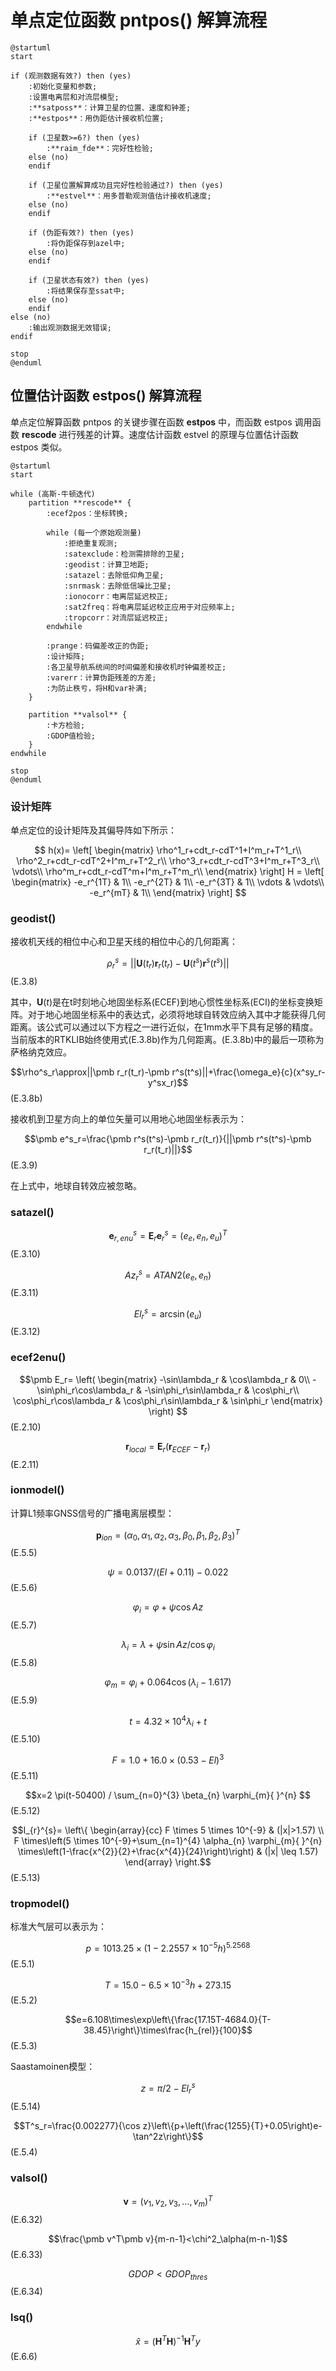 ﻿# 单点定位函数 pntpos() 解算流程

```plantuml
@startuml
start

if (观测数据有效?) then (yes)
    :初始化变量和参数;
    :设置电离层和对流层模型;
    :**satposs**：计算卫星的位置、速度和钟差;
    :**estpos**：用伪距估计接收机位置;

    if (卫星数>=6?) then (yes)
        :**raim_fde**：完好性检验;
    else (no)
    endif
    
    if (卫星位置解算成功且完好性检验通过?) then (yes)
        :**estvel**：用多普勒观测值估计接收机速度;
    else (no)
    endif
    
    if (伪距有效?) then (yes)
        :将伪距保存到azel中;
    else (no)
    endif

    if (卫星状态有效?) then (yes)
        :将结果保存至ssat中;
    else (no)
    endif
else (no)
    :输出观测数据无效错误;
endif

stop
@enduml
```

## 位置估计函数 estpos() 解算流程

单点定位解算函数 pntpos 的关键步骤在函数 **estpos** 中，而函数 estpos 调用函数 **rescode** 进行残差的计算。速度估计函数 estvel 的原理与位置估计函数 estpos 类似。

```plantuml
@startuml
start

while (高斯-牛顿迭代)
    partition **rescode** {
        :ecef2pos：坐标转换;

        while (每一个原始观测量)
            :拒绝重复观测;
            :satexclude：检测需排除的卫星;
            :geodist：计算卫地距;
            :satazel：去除低仰角卫星;
            :snrmask：去除低信噪比卫星;
            :ionocorr：电离层延迟校正;
            :sat2freq：将电离层延迟校正应用于对应频率上;
            :tropcorr：对流层延迟校正;
        endwhile

        :prange：码偏差改正的伪距;
        :设计矩阵;
        :各卫星导航系统间的时间偏差和接收机时钟偏差校正;
        :varerr：计算伪距残差的方差;
        :为防止秩亏，将H和var补满;
    }

    partition **valsol** {
        :卡方检验;
        :GDOP值检验;
    }
endwhile

stop
@enduml
```

### 设计矩阵

单点定位的设计矩阵及其偏导阵如下所示：

$$
h(x)=
    \left[
        \begin{matrix}
            \rho^1_r+cdt_r-cdT^1+I^m_r+T^1_r\\
            \rho^2_r+cdt_r-cdT^2+I^m_r+T^2_r\\
            \rho^3_r+cdt_r-cdT^3+I^m_r+T^3_r\\
            \vdots\\
            \rho^m_r+cdt_r-cdT^m+I^m_r+T^m_r\\
        \end{matrix}
    \right]
H =
    \left[
        \begin{matrix}
            -e_r^{1T} & 1\\
            -e_r^{2T} & 1\\
            -e_r^{3T} & 1\\
            \vdots & \vdots\\
            -e_r^{mT} & 1\\
        \end{matrix}
    \right]
$$

### geodist()

接收机天线的相位中心和卫星天线的相位中心的几何距离：

$$\rho^s_r=||\pmb U(t_r)\pmb r_r(t_r)-\pmb U(t^s)\pmb r^s(t^s)||$$(E.3.8)

其中，$\pmb U(t)$是在t时刻地心地固坐标系(ECEF)到地心惯性坐标系(ECI)的坐标变换矩阵。对于地心地固坐标系中的表达式，必须将地球自转效应纳入其中才能获得几何距离。该公式可以通过以下方程之一进行近似，在1mm水平下具有足够的精度。当前版本的RTKLIB始终使用式(E.3.8b)作为几何距离。(E.3.8b)中的最后一项称为萨格纳克效应。

$$\rho^s_r\approx||\pmb r_r(t_r)-\pmb r^s(t^s)||+\frac{\omega_e}{c}(x^sy_r-y^sx_r)$$(E.3.8b)

接收机到卫星方向上的单位矢量可以用地心地固坐标表示为：

$$\pmb e^s_r=\frac{\pmb r^s(t^s)-\pmb r_r(t_r)}{||\pmb r^s(t^s)-\pmb r_r(t_r)||}$$(E.3.9)

在上式中，地球自转效应被忽略。

### satazel()

$$\pmb e^s_{r,enu}=\pmb E_r\pmb e^s_r=(e_e, e_n, e_u)^T$$(E.3.10)

$$Az^s_r=ATAN2(e_e, e_n)$$(E.3.11)

$$El^s_r=\arcsin(e_u)$$(E.3.12)

### ecef2enu()

$$\pmb E_r=
    \left(
        \begin{matrix}
            -\sin\lambda_r & \cos\lambda_r & 0\\
            -\sin\phi_r\cos\lambda_r & -\sin\phi_r\sin\lambda_r & \cos\phi_r\\
            \cos\phi_r\cos\lambda_r & \cos\phi_r\sin\lambda_r & \sin\phi_r
        \end{matrix}
    \right)
$$(E.2.10)

$$\pmb r_{local}=\pmb E_r(\pmb r_{ECEF}-\pmb r_r)$$(E.2.11)

### ionmodel()

计算L1频率GNSS信号的广播电离层模型：

$$\pmb p_{ion}=\left(\alpha_{0}, \alpha_{1}, \alpha_{2}, \alpha_{3}, \beta_{0}, \beta_{1}, \beta_{2}, \beta_{3}\right)^{T}$$(E.5.5)

$$\psi=0.0137 /(E l+0.11)-0.022$$(E.5.6)

$$\varphi_{i}=\varphi+\psi \cos A z $$(E.5.7)

$$\lambda_{i}=\lambda+\psi \sin A z / \cos \varphi_{i} $$(E.5.8)

$$\varphi_{m}=\varphi_{i}+0.064 \cos \left(\lambda_{i}-1.617\right) $$(E.5.9)

$$t=4.32 \times 10^{4} \lambda_{i}+t $$(E.5.10)

$$F=1.0+16.0 \times(0.53-E l)^{3} $$(E.5.11)

$$x=2 \pi(t-50400) / \sum_{n=0}^{3} \beta_{n} \varphi_{m}{ }^{n} $$(E.5.12)

$$I_{r}^{s}=
\left\{
    \begin{array}{cc}
        F \times 5 \times 10^{-9} & (|x|>1.57) \\
        F \times\left(5 \times 10^{-9}+\sum_{n=1}^{4} \alpha_{n} \varphi_{m}{ }^{n} \times\left(1-\frac{x^{2}}{2}+\frac{x^{4}}{24}\right)\right) & (|x| \leq 1.57)
    \end{array}
\right.$$(E.5.13)

### tropmodel()

标准大气层可以表示为：

$$p=1013.25\times(1-2.2557\times10^{-5}h)^{5.2568}$$(E.5.1)

$$T=15.0-6.5\times10^{-3}h+273.15$$(E.5.2)

$$e=6.108\times\exp\left\{\frac{17.15T-4684.0}{T-38.45}\right\}\times\frac{h_{rel}}{100}$$(E.5.3)

Saastamoinen模型：

$$z=\pi/2-El^s_r$$(E.5.14)

$$T^s_r=\frac{0.002277}{\cos z}\left\{p+\left(\frac{1255}{T}+0.05\right)e-\tan^2z\right\}$$(E.5.4)

### valsol()

$$\pmb v=(v_1,v_2,v_3,\dots,v_m)^T$$(E.6.32)

$$\frac{\pmb v^T\pmb v}{m-n-1}<\chi^2_\alpha(m-n-1)$$(E.6.33)

$$GDOP<GDOP_{thres}$$(E.6.34)

### lsq()

$$\hat{x}=(\pmb H^T\pmb H)^{-1}\pmb H^Ty$$(E.6.6)